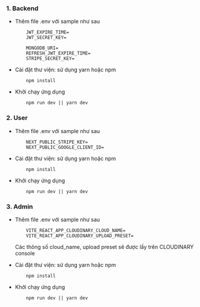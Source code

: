 ### 1. Backend
- Thêm file .env với sample như sau
    ```
        JWT_EXPIRE_TIME=
        JWT_SECRET_KEY=

        MONGODB_URI=
        REFRESH_JWT_EXPIRE_TIME=
        STRIPE_SECRET_KEY=
    ```

- Cài đặt thư viện: sử dụng yarn hoặc npm 
    ```
        npm install 
    ```
- Khởi chạy ứng dụng
    ```
        npm run dev || yarn dev  
    ```


### 2. User
- Thêm file .env với sample như sau
    ```
        NEXT_PUBLIC_STRIPE_KEY=
        NEXT_PUBLIC_GOOGLE_CLIENT_ID=
    ```

- Cài đặt thư viện: sử dụng yarn hoặc npm 
    ```
        npm install 
    ```
- Khởi chạy ứng dụng
    ```
        npm run dev || yarn dev  
    ```

### 3. Admin
- Thêm file .env với sample như sau
    ```
        VITE_REACT_APP_CLOUDINARY_CLOUD_NAME=
        VITE_REACT_APP_CLOUDINARY_UPLOAD_PRESET=
    ```
    Các thông số cloud_name, upload preset sẽ được lấy trên CLOUDINARY console

- Cài đặt thư viện: sử dụng yarn hoặc npm 
    ```
        npm install 
    ```
- Khởi chạy ứng dụng
    ```
        npm run dev || yarn dev  
    ```